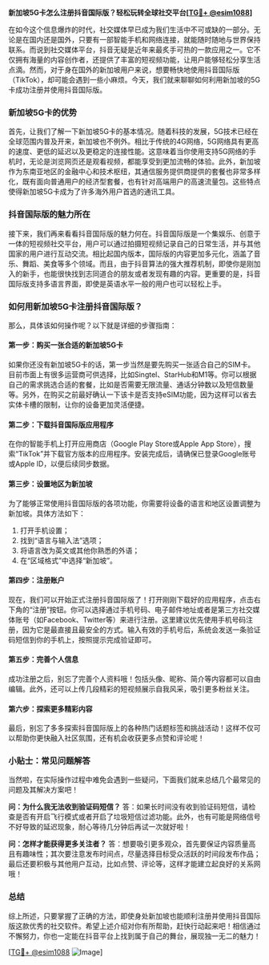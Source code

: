 **新加坡5G卡怎么注册抖音国际版？轻松玩转全球社交平台[[TG💪+ @esim1088](https://t.me/s/esim1088)]**

在如今这个信息爆炸的时代，社交媒体早已成为我们生活中不可或缺的一部分。无论是在国内还是国外，只要有一部智能手机和网络连接，就能随时随地与世界保持联系。而说到社交媒体平台，抖音无疑是近年来最炙手可热的一款应用之一。它不仅拥有海量的内容创作者，还提供了丰富的短视频功能，让用户能够轻松分享生活点滴。然而，对于身在国外的新加坡用户来说，想要畅快地使用抖音国际版（TikTok），却可能会遇到一些小麻烦。今天，我们就来聊聊如何利用新加坡的5G卡成功注册并使用抖音国际版。

### 新加坡5G卡的优势

首先，让我们了解一下新加坡5G卡的基本情况。随着科技的发展，5G技术已经在全球范围内普及开来，新加坡也不例外。相比于传统的4G网络，5G网络具有更高的速度、更低的延迟以及更稳定的连接性能。这意味着当你使用支持5G网络的手机时，无论是浏览网页还是观看视频，都能享受到更加流畅的体验。此外，新加坡作为东南亚地区的金融中心和技术枢纽，其通信服务提供商提供的套餐也非常多样化，既有面向普通用户的经济型套餐，也有针对高端用户的高速流量包。这些特点使得新加坡5G卡成为了许多海外用户首选的通讯工具。

### 抖音国际版的魅力所在

接下来，我们再来看看抖音国际版的魅力何在。抖音国际版是一个集娱乐、创意于一体的短视频社交平台，用户可以通过拍摄短视频记录自己的日常生活，并与其他国家的用户进行互动交流。相比起国内版本，国际版的内容更加多元化，涵盖了音乐、舞蹈、美食等多个领域。而且，由于抖音算法的强大推荐机制，即使你是刚加入的新手，也能很快找到志同道合的朋友或者发现有趣的内容。更重要的是，抖音国际版支持多语言界面，即使是英语水平一般的用户也可以轻松上手。

### 如何用新加坡5G卡注册抖音国际版？

那么，具体该如何操作呢？以下就是详细的步骤指南：

#### 第一步：购买一张合适的新加坡5G卡
如果你还没有新加坡5G卡的话，第一步当然是要先购买一张适合自己的SIM卡。目前市面上有很多运营商可供选择，比如Singtel、StarHub和M1等。你可以根据自己的需求挑选合适的套餐，比如是否需要无限流量、通话分钟数以及短信数量等。另外，在购买之前最好确认一下该卡是否支持eSIM功能，因为这样可以省去实体卡槽的限制，让你的设备更加灵活便捷。

#### 第二步：下载抖音国际版应用程序
在你的智能手机上打开应用商店（Google Play Store或Apple App Store），搜索“TikTok”并下载官方版本的应用程序。安装完成后，请确保已登录Google账号或Apple ID，以便后续同步数据。

#### 第三步：设置地区为新加坡
为了能够正常使用抖音国际版的各项功能，你需要将设备的语言和地区设置调整为新加坡。具体方法如下：
1. 打开手机设置；
2. 找到“语言与输入法”选项；
3. 将语言改为英文或其他你熟悉的外语；
4. 在“区域格式”中选择“新加坡”。

#### 第四步：注册账户
现在，我们可以开始正式注册抖音国际版了！打开刚刚下载好的应用程序，点击右下角的“注册”按钮。你可以选择通过手机号码、电子邮件地址或者是第三方社交媒体账号（如Facebook、Twitter等）来进行注册。这里建议优先使用手机号码注册，因为它是最直接且最安全的方式。输入有效的手机号后，系统会发送一条验证码短信到你的手机上，按照提示完成验证即可。

#### 第五步：完善个人信息
成功注册之后，别忘了完善个人资料哦！包括头像、昵称、简介等内容都可以自由编辑。此外，还可以上传几段精彩的短视频展示自我风采，吸引更多粉丝关注。

#### 第六步：探索更多精彩内容
最后，别忘了多多探索抖音国际版上的各种热门话题标签和挑战活动！这样不仅可以帮助你更快融入社区氛围，还有机会收获更多点赞和评论呢！

### 小贴士：常见问题解答

当然啦，在实际操作过程中难免会遇到一些疑问，下面我们就来总结几个最常见的问题及其解决方案吧！

**问：为什么我无法收到验证码短信？**
答：如果长时间没有收到验证码短信，请检查是否有开启飞行模式或者开启了垃圾短信过滤功能。此外，也有可能是网络信号不好导致的延迟现象，耐心等待几分钟后再试一次就好啦！

**问：怎样才能获得更多关注者？**
答：想要吸引更多观众，首先要保证内容质量高且有趣味性；其次要注意发布时间点，尽量选择目标受众活跃的时间段发布作品；最后还要积极与其他用户互动，比如点赞、评论等，这样才能建立起良好的关系网哦！

### 总结

综上所述，只要掌握了正确的方法，即使身处新加坡也能顺利注册并使用抖音国际版这款优秀的社交软件。希望上述介绍对你有所帮助，赶快行动起来吧！相信通过不懈努力，你也一定能在抖音平台上找到属于自己的舞台，展现独一无二的魅力！

[[TG💪+ @esim1088](https://t.me/s/esim1088) ![Image](https://i.postimg.cc/4NQfJmqS/Snipaste-2025-05-13-00-14-12.png)]